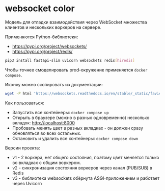# websocket color

Модель для отладки взаимодействия через WebSocket множества клиентов и нескольких воркеров на сервере.

Применяются Python-библиотеки:

* <https://pypi.org/project/websockets/>
* <https://pypi.org/project/redis/>

~~~sh
pip3 install fastapi-slim uvicorn websockets redis[hiredis]
~~~

Чтобы точнее смоделировать prod-окружение применяется `docker compose`.

Иконку можно скопировать из документации:

~~~sh
wget -P html 'https://websockets.readthedocs.io/en/stable/_static/favicon.ico'
~~~

Как пользоваться:

* Запустить все контейнеры: `docker compose up`
* Открыть в браузере (можно в разных одновременно) несколько вкладок: <http://localhost:8000>
* Пробовать менять цвет в разных вкладках - он должен сразу обновляться во всех остальных.
* Остановить и удалить все контейнеры: `docker compose down`

Версии проекта:

* v1 - 2 воркера, нет общего состояния, поэтому цвет меняется только во вкладках с общим воркером.
* v2 - синхронизация состояния воркеров через канал (PUB/SUB) в Redis
* v3 - библиотека websockets обёрнута ASGI-приложением и работает через Uvicorn
